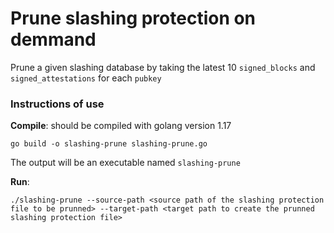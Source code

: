 # Prune slashing protection on demmand

Prune a given slashing database by taking the latest 10 `signed_blocks` and `signed_attestations` for each `pubkey`

### Instructions of use

**Compile**: should be compiled with golang version 1.17

```
go build -o slashing-prune slashing-prune.go
```

The output will be an executable named `slashing-prune`

**Run**:

```
./slashing-prune --source-path <source path of the slashing protection file to be prunned> --target-path <target path to create the prunned slashing protection file>
```
